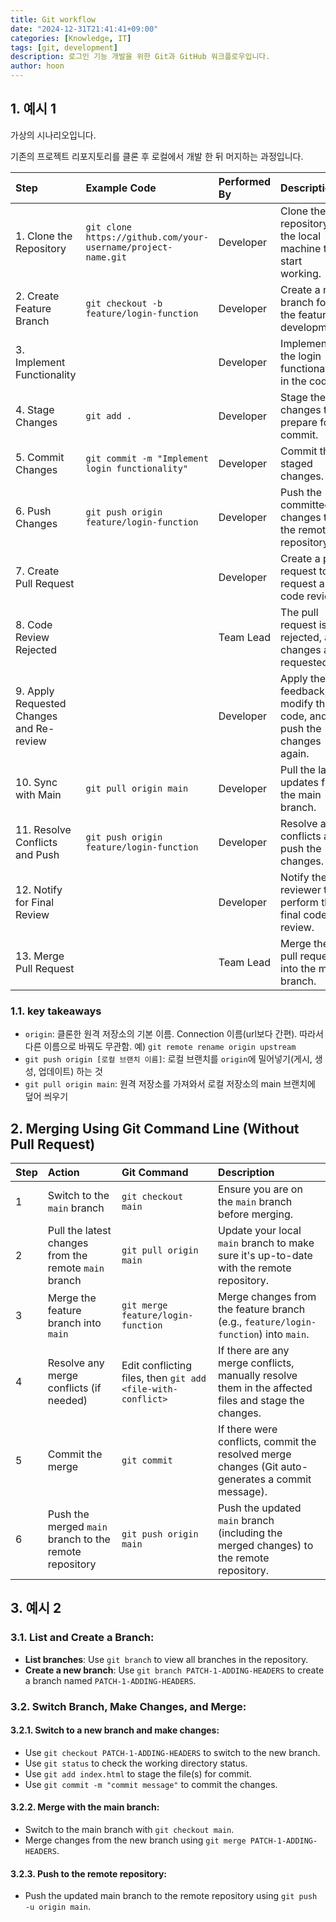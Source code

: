 ```yaml
---
title: Git workflow
date: "2024-12-31T21:41:41+09:00"
categories: [Knowledge, IT]
tags: [git, development]
description: 로그인 기능 개발을 위한 Git과 GitHub 워크플로우입니다.
author: hoon
---
```


## 1. 예시 1
가상의 시나리오입니다.

기존의 프로젝트 리포지토리를 클론 후 로컬에서 개발 한 뒤 머지하는 과정입니다.

| Step                                     | Example Code                                                  | Performed By | Description                                                      |
| :--------------------------------------- | :------------------------------------------------------------ | :----------- | :--------------------------------------------------------------- |
| 1. Clone the Repository                  | `git clone https://github.com/your-username/project-name.git` | Developer    | Clone the repository to the local machine to start working.      |
| 2. Create Feature Branch                 | `git checkout -b feature/login-function`                      | Developer    | Create a new branch for the feature development.                 |
| 3. Implement Functionality               |                                                               | Developer    | Implement the login functionality in the code.                   |
| 4. Stage Changes                         | `git add .`                                                   | Developer    | Stage the changes to prepare for commit.                         |
| 5. Commit Changes                        | `git commit -m "Implement login functionality"`               | Developer    | Commit the staged changes.                                       |
| 6. Push Changes                          | `git push origin feature/login-function`                      | Developer    | Push the committed changes to the remote repository.             |
| 7. Create Pull Request                   |                                                               | Developer    | Create a pull request to request a code review.                  |
| 8. Code Review Rejected                  |                                                               | Team Lead    | The pull request is rejected, and changes are requested.         |
| 9. Apply Requested Changes and Re-review |                                                               | Developer    | Apply the feedback, modify the code, and push the changes again. |
| 10. Sync with Main                       | `git pull origin main`                                        | Developer    | Pull the latest updates from the main branch.                    |
| 11. Resolve Conflicts and Push           | `git push origin feature/login-function`                      | Developer    | Resolve any conflicts and push the changes.                      |
| 12. Notify for Final Review              |                                                               | Developer    | Notify the reviewer to perform the final code review.            |
| 13. Merge Pull Request                   |                                                               | Team Lead    | Merge the pull request into the main branch.                     |

### 1.1. key takeaways
- `origin`: 클론한 원격 저장소의 기본 이름. Connection 이름(url보다 간편). 따라서 다른 이름으로 바꿔도 무관함. 예) `git remote rename origin upstream`
- `git push origin [로컬 브랜치 이름]`: 로컬 브랜치를 `origin`에 밀어넣기(게시, 생성, 업데이트) 하는 것
- `git pull origin main`: 원격 저장소를 가져와서 로컬 저장소의 main 브랜치에 덮어 씌우기

## 2. Merging Using Git Command Line (Without Pull Request)

| Step | Action                                                 | Git Command                                                 | Description                                                                                          |
| :--- | :----------------------------------------------------- | :---------------------------------------------------------- | :--------------------------------------------------------------------------------------------------- |
| 1    | Switch to the `main` branch                            | `git checkout main`                                         | Ensure you are on the `main` branch before merging.                                                  |
| 2    | Pull the latest changes from the remote `main` branch  | `git pull origin main`                                      | Update your local `main` branch to make sure it's up-to-date with the remote repository.             |
| 3    | Merge the feature branch into `main`                   | `git merge feature/login-function`                          | Merge changes from the feature branch (e.g., `feature/login-function`) into `main`.                  |
| 4    | Resolve any merge conflicts (if needed)                | Edit conflicting files, then `git add <file-with-conflict>` | If there are any merge conflicts, manually resolve them in the affected files and stage the changes. |
| 5    | Commit the merge                                       | `git commit`                                                | If there were conflicts, commit the resolved merge changes (Git auto-generates a commit message).    |
| 6    | Push the merged `main` branch to the remote repository | `git push origin main`                                      | Push the updated `main` branch (including the merged changes) to the remote repository.              |

## 3. 예시 2

### 3.1. **List and Create a Branch**:
- **List branches**: Use `git branch` to view all branches in the repository.  
- **Create a new branch**: Use `git branch PATCH-1-ADDING-HEADERS` to create a branch named `PATCH-1-ADDING-HEADERS`.  

### 3.2. **Switch Branch, Make Changes, and Merge**:
#### 3.2.1. Switch to a new branch and make changes:  
- Use `git checkout PATCH-1-ADDING-HEADERS` to switch to the new branch.  
- Use `git status` to check the working directory status.  
- Use `git add index.html` to stage the file(s) for commit.  
- Use `git commit -m "commit message"` to commit the changes.  

#### 3.2.2. Merge with the main branch:  
- Switch to the main branch with `git checkout main`.  
- Merge changes from the new branch using `git merge PATCH-1-ADDING-HEADERS`.  

#### 3.2.3. Push to the remote repository:  
- Push the updated main branch to the remote repository using `git push -u origin main`.  